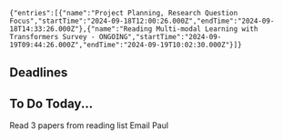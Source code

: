 ```simple-time-tracker
{"entries":[{"name":"Project Planning, Research Question Focus","startTime":"2024-09-18T12:00:26.000Z","endTime":"2024-09-18T14:33:26.000Z"},{"name":"Reading Multi-modal Learning with Transformers Survey - ONGOING","startTime":"2024-09-19T09:44:26.000Z","endTime":"2024-09-19T10:02:30.000Z"}]}
```

## Deadlines

## To Do Today...
Read 3 papers from reading list
Email Paul